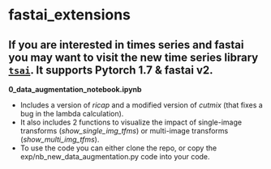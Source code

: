 # fastai_extensions

## If you are interested in times series and fastai you may want to visit the new time series library [`tsai`](https://github.com/timeseriesAI/tsai). It supports Pytorch 1.7 & fastai v2.

**0_data_augmentation_notebook.ipynb**

* Includes a version of *ricap* and a modified version of *cutmix* (that fixes a bug in the lambda calculation).
* It also includes 2 functions to visualize the impact of single-image transforms (*show_single_img_tfms*) or multi-image transforms (*show_multi_img_tfms*). 
* To use the code you can either clone the repo, or copy the exp/nb_new_data_augmentation.py code into your code.
